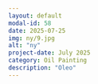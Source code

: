 ```yaml
---
layout: default
modal-id: 58
date: 2025-07-25
img: ny/9.jpg
alt: "ny"
project-date: July 2025
category: Oil Painting
description: "Oleo"
---
```

